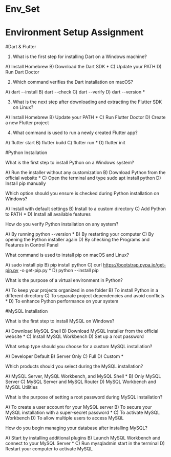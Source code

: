 # Env_Set

# Environment Setup Assignment

#Dart & Flutter

1. What is the first step for installing Dart on a Windows machine?

A) Install Homebrew
B) Download the Dart SDK *
C) Update your PATH
D) Run Dart Doctor


2. Which command verifies the Dart installation on macOS?

A) dart --install
B) dart --check
C) dart --verify
D) dart --version *


3. What is the next step after downloading and extracting the Flutter SDK on Linux?

A) Install Homebrew
B) Update your PATH *
C) Run Flutter Doctor
D) Create a new Flutter project


4. What command is used to run a newly created Flutter app?

A) flutter start
B) flutter build
C) flutter run *
D) flutter init


#Python Installation

What is the first step to install Python on a Windows system?

A) Run the installer without any customization
B) Download Python from the official website *
C) Open the terminal and type sudo apt install python
D) Install pip manually

Which option should you ensure is checked during Python installation on Windows?

A) Install with default settings
B) Install to a custom directory
C) Add Python to PATH *
D) Install all available features

How do you verify Python installation on any system?

A) By running python --version *
B) By restarting your computer
C) By opening the Python installer again
D) By checking the Programs and Features in Control Panel

What command is used to install pip on macOS and Linux?

A) sudo install pip
B) pip install python
C) curl https://bootstrap.pypa.io/get-pip.py -o get-pip.py *
D) python --install pip

What is the purpose of a virtual environment in Python?

A) To keep your projects organized in one folder
B) To install Python in a different directory
C) To separate project dependencies and avoid conflicts *
D) To enhance Python performance on your system

#MySQL Installation

What is the first step to install MySQL on Windows?

A) Download MySQL Shell
B) Download MySQL Installer from the official website *
C) Install MySQL Workbench
D) Set up a root password

What setup type should you choose for a custom MySQL installation?

A) Developer Default
B) Server Only
C) Full
D) Custom *

Which products should you select during the MySQL installation?

A) MySQL Server, MySQL Workbench, and MySQL Shell *
B) Only MySQL Server
C) MySQL Server and MySQL Router
D) MySQL Workbench and MySQL Utilities

What is the purpose of setting a root password during MySQL installation?

A) To create a user account for your MySQL server
B) To secure your MySQL installation with a super-secret password *
C) To activate MySQL Workbench
D) To allow multiple users to access MySQL

How do you begin managing your database after installing MySQL?

A) Start by installing additional plugins
B) Launch MySQL Workbench and connect to your MySQL Server *
C) Run mysqladmin start in the terminal
D) Restart your computer to activate MySQL
